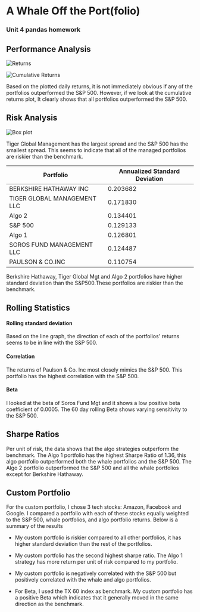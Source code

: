 # A Whale Off the Port(folio)
### Unit 4 pandas homework

## Performance Analysis

![Returns](https://i.ibb.co/XkGZHzB/Returns.png)

![Cumulative Returns](https://i.ibb.co/72GXKf7/Cumulative-returns.png)


Based on the plotted daily returns, it is not immediately obvious if any of the portfolios outperformed the S&P 500. However, if we look at the cumulative returns plot, It clearly shows that all portfolios outperformed the S&P 500.

## Risk Analysis

![Box plot](https://i.ibb.co/Wcrxb1v/Boxplot.png)

Tiger Global Management has the largest spread and the S&P 500 has the smallest spread. This seems to indicate that all of the managed portfolios are riskier than the benchmark.

| Portfolio | Annualized Standard Deviation |
| ------ | ----------- |
| BERKSHIRE HATHAWAY INC   | 0.203682 |
| TIGER GLOBAL MANAGEMENT LLC   | 0.171830 |
| Algo 2   | 0.134401 |
| S&P 500   |  0.129133 |
| Algo 1   |  0.126801 |
| SOROS FUND MANAGEMENT LLC   |  0.124487 |
| PAULSON & CO.INC   |  0.110754 |



Berkshire Hathaway, Tiger Global Mgt and Algo 2 portfolios have higher standard deviation than the S&P500.These portfolios are riskier than the benchmark.

## Rolling Statistics

#### Rolling standard deviation

Based on the line graph, the direction of each of the portfolios' returns seems to be in line with the S&P 500.

#### Correlation

The returns of Paulson & Co. Inc most closely mimics the S&P 500. This portfolio has the highest correlation with the S&P 500.

#### Beta

I looked at the beta of Soros Fund Mgt and it shows a low positive beta coefficient of 0.0005. The 60 day rolling Beta shows varying sensitivity to the S&P 500. 


## Sharpe Ratios

Per unit of risk, the data shows that the algo strategies outperform the benchmark. The Algo 1 portfolio has the highest Sharpe Ratio of 1.36, this algo portfolio outperformed both the whale portfolios and the S&P 500. The Algo 2 portfolio outperformed the S&P 500 and all the whale portfolios except for Berkshire Hathaway.

## Custom Portfolio

For the custom portfolio, I chose 3 tech stocks: Amazon, Facebook and Google. I compared a portfolio with each of these stocks equally weighted to the S&P 500, whale portfolios, and algo portfolio returns. Below is a summary of the results

- My custom portfolio is riskier compared to all other portfolios, it has higher standard deviation than the rest of the portfolios.

- My custom portfolio has the second highest sharpe ratio. The Algo 1 strategy has more return per unit of risk compared to my portfolio.

- My custom portfolio is negatively correlated with the S&P 500 but positively correlated with the whale and algo portfolios.

- For Beta, I used the TX 60 index as benchmark. My custom portfolio has a positive Beta which indicates that it generally moved in the same direction as the benchmark.